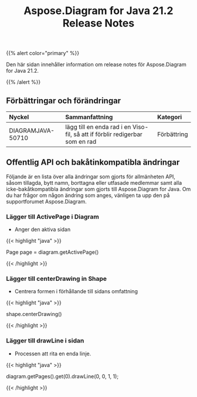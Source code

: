 ﻿---
title: Aspose.Diagram for Java 21.2 Release Notes
type: docs
weight: 11
url: /sv/java/aspose-diagram-for-java-21-2-release-notes/
---
{{% alert color="primary" %}}

Den här sidan innehåller information om release notes för Aspose.Diagram for Java 21.2.

{{% /alert %}}
## **Förbättringar och förändringar**  ##

|**Nyckel**|**Sammanfattning**|**Kategori**|
|:- |:- |:- |
|DIAGRAMJAVA-50710|lägg till en enda rad i en Viso-fil, så att if förblir redigerbar som en rad|Förbättring|
## **Offentlig API och bakåtinkompatibla ändringar**
Följande är en lista över alla ändringar som gjorts för allmänheten API, såsom tillagda, bytt namn, borttagna eller utfasade medlemmar samt alla icke-bakåtkompatibla ändringar som gjorts till Aspose.Diagram for Java. Om du har frågor om någon ändring som anges, vänligen ta upp den på supportforumet Aspose.Diagram.
### **Lägger till ActivePage i Diagram**
- Anger den aktiva sidan

{{< highlight "java" >}}

 Page page = diagram.getActivePage()

{{< /highlight >}}
### **Lägger till centerDrawing in Shape**
- Centrera formen i förhållande till sidans omfattning

{{< highlight "java" >}}

 shape.centerDrawing()

{{< /highlight >}}
### **Lägger till drawLine i sidan**
- Processen att rita en enda linje.

{{< highlight "java" >}}

  diagram.getPages().get(0).drawLine(0, 0, 1, 1);

{{< /highlight >}}